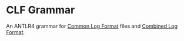 # CLF Grammar

An ANTLR4 grammar for [Common Log Format](https://en.wikipedia.org/wiki/Common_Log_Format)
files and [Combined Log Format](https://httpd.apache.org/docs/1.3/logs.html).

